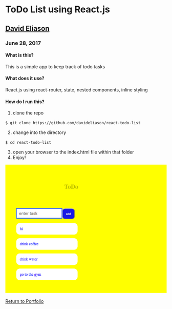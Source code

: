 # ToDo List using React.js
## [David Eliason](http://www.deliason.com)
### June 28, 2017

#### What is this?
This is a simple app to keep track of todo tasks

#### What does it use?
React.js using react-router, state, nested components, inline styling

#### How do I run this?
1. clone the repo
````
$ git clone https://github.com/davideliason/react-todo-list
````
2. change into the directory
````
$ cd react-todo-list
````
3. open your browser to the index.html file within that folder
4. Enjoy!

![react-todo](./react-todo.png?raw=true "react-todo-list")

[Return to Portfolio](https://davideliason.github.io/)